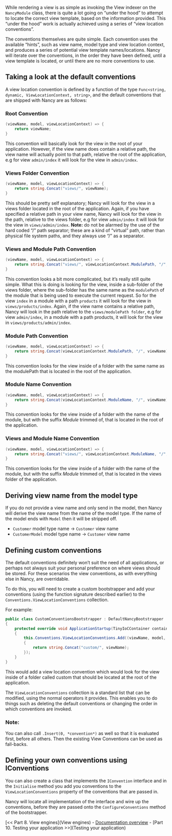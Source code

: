 While rendering a view is as simple as invoking the View indexer on the `NancyModule` class, there is quite a lot going on “under the hood” to attempt to locate the correct view template, based on the information provided. This “under the hood” work is actually achieved using a series of “view location conventions”.

The conventions themselves are quite simple. Each convention uses the available “hints”, such as view name, model type and view location context, and produces a series of potential view template names/locations. Nancy will iterate over the conventions, in the order they have been defined, until a view template is located, or until there are no more conventions to use.

## Taking a look at the default conventions

A view location convention is defined by a function of the type `Func<string, dynamic, ViewLocationContext, string>`, and the default conventions that are shipped with Nancy are as follows:

### Root Convention

```c#
(viewName, model, viewLocationContext) => {
    return viewName;
}
```

This convention will basically look for the view in the root of your application. However, if the view name does contain a relative path, the view name will actually point to that path, relative the root of the application, e.g for view `admin/index` it will look for the view in `admin/index`.

### Views Folder Convention
```c#
(viewName, model, viewLocationContext) => {
    return string.Concat("views/", viewName);
}
```
This should be pretty self explanatory; Nancy will look for the view in a views folder located in the root of the application. Again, if you have specified a relative path in your view name, Nancy will look for the view in the path, relative to the views folder, e.g for view `admin/index` it will look for the view in `views/admin/index`. **Note:** do not be alarmed by the use of the hard coded “/” path separator; these are a kind of “virtual” path, rather than physical file system paths, and they always use “/” as a separator.

### Views and Module Path Convention
```c#
(viewName, model, viewLocationContext) => {
    return string.Concat("views/", viewLocationContext.ModulePath, "/", viewName);
}
```
This convention looks a bit more complicated, but it’s really still quite simple. What this is doing is looking for the view, inside a sub-folder of the views folder, where the sub-folder has the same name as the `modulePath` of the module that is being used to execute the current request. So for the view `index` in a module with a path `products` it will look for the view in `views/products/index`. Again, if the view name contains a relative path, Nancy will look in the path relative to the `views/modulePath folder`, e.g for view `admin/index`, in a module with a path products, it will look for the view in `views/products/admin/index`.

### Module Path Convention

```c#
(viewName, model, viewLocationContext) => {
    return string.Concat(viewLocationContext.ModulePath, "/", viewName);
}
```
This convention looks for the view inside of a folder with the same name as the modulePath that is located in the root of the application.

### Module Name Convention
```c#
(viewName, model, viewLocationContext) => {
    return string.Concat(viewLocationContext.ModuleName, "/", viewName);
}
```
This convention looks for the view inside of a folder with the name of the module, but with the suffix _Module_ trimmed of, that is located in the root of the application.

### Views and Module Name Convention
```c#
(viewName, model, viewLocationContext) => {
    return string.Concat("views/", viewLocationContext.ModuleName, "/", viewName);
}
```
This convention looks for the view inside of a folder with the name of the module, but with the suffix _Module_ trimmed of, that is located in the views folder of the application.

## Deriving view name from the model type

If you do not provide a view name and only send in the model, then Nancy will derive the view name from the name of the model type. If the name of the model ends with `Model` then it will be stripped off. 

* `Customer` model type name -> `Customer` view name
* `CustomerModel` model type name -> `Customer` view name

## Defining custom conventions

The default conventions definitely won’t suit the need of all applications, or perhaps not always suit your personal preference on where views should be stored. For these scenarios the view conventions, as with everything else in Nancy, are overridable.

To do this, you will need to create a custom bootstrapper and add your conventions (using the function signature described earlier) to the `Conventions.ViewLocationConventions` collection.

For example:

```c#
public class CustomConventionsBootstrapper : DefaultNancyBootstrapper
{
    protected override void ApplicationStartup(TinyIoCContainer container, Nancy.Bootstrapper.IPipelines pipelines)
    {
        this.Conventions.ViewLocationConventions.Add((viewName, model, context) =>
        {
            return string.Concat("custom/", viewName);
        });
    }
}
```
This would add a view location convention which would look for the view inside of a folder called custom that should be located at the root of the application.

The `ViewLocationConventions` collection is a standard list that can be modified, using the normal operators it provides. This enables you to do things such as deleting the default conventions or changing the order in which conventions are invoked.

### Note: 
You can also call `.Insert(0, *convention*)` as well so that it is evaluated first, before all others. Then the existing View Conventions can be used as fall-backs. 

## Defining your own conventions using IConventions

You can also create a class that implements the `IConvention` interface and in the `Initialise` method you add you conventions to the `ViewLocationConventions` property of the conventions that are passed in.

Nancy will locate all implementation of the interface and wire up the conventions, before they are passed onto the `ConfigureConventions` method of the bootstrapper.

[<< Part 8. View engines](View engines) - [Documentation overview](Documentation) - [Part 10. Testing your application >>](Testing your application)